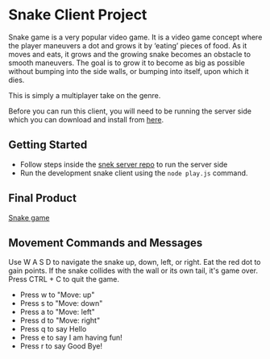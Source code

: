 # Snake Client Project

Snake game is a very popular video game. It is a video game concept where the player maneuvers a dot and grows it by ‘eating’ pieces of food. As it moves and eats, it grows and the growing snake becomes an obstacle to smooth maneuvers. The goal is to grow it to become as big as possible without bumping into the side walls, or bumping into itself, upon which it dies.

This is simply a multiplayer take on the genre.

Before you can run this client, you will need to be running the server side which you can download and install from [here](https://github.com/lighthouse-labs/snek-multiplayer). 


## Getting Started

- Follow steps inside the [snek server repo](https://github.com/lighthouse-labs/snek-multiplayer) to run the server side
- Run the development snake client using the `node play.js` command.

## Final Product

[Snake game](https://raw.githubusercontent.com/taniarascia/snek/master/snek.gif)


## Movement Commands and Messages

Use W A S D to navigate the snake up, down, left, or right. Eat the red dot to gain points. 
If the snake collides with the wall or its own tail, it's game over. Press CTRL + C to quit the game.

- Press w to "Move: up" 
- Press s to "Move: down"
- Press a to "Move: left" 
- Press d to "Move: right" 
- Press q to say Hello
- Press e to say I am having fun!
- Press r to say Good Bye!



